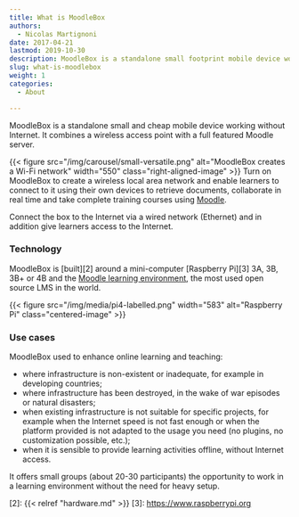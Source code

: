 ```yaml
---
title: What is MoodleBox
authors:
  - Nicolas Martignoni
date: 2017-04-21
lastmod: 2019-10-30
description: MoodleBox is a standalone small footprint mobile device working without Internet.
slug: what-is-moodlebox
weight: 1
categories:
  - About

---
```

MoodleBox is a standalone small and cheap mobile device working without Internet. It combines a wireless access point with a full featured Moodle server.

{{< figure src="/img/carousel/small-versatile.png" alt="MoodleBox creates a Wi-Fi network" width="550" class="right-aligned-image" >}} Turn on MoodleBox to create a wireless local area network and enable learners to connect to it using their own devices to retrieve documents, collaborate in real time and take complete training courses using [Moodle][1].

Connect the box to the Internet via a wired network (Ethernet) and in addition give learners access to the Internet.

### Technology

MoodleBox is [built][2] around a mini-computer [Raspberry Pi][3] 3A, 3B, 3B+ or 4B and the [Moodle learning environment][1], the most used open source LMS in the world.

{{< figure src="/img/media/pi4-labelled.png" width="583" alt="Raspberry Pi" class="centered-image" >}}

### Use cases

MoodleBox used to enhance online learning and teaching:

  - where infrastructure is non-existent or inadequate, for example in developing countries;
  - where infrastructure has been destroyed, in the wake of war episodes or natural disasters;
  - when existing infrastructure is not suitable for specific projects, for example when the Internet speed is not fast enough or when the platform provided is not adapted to the usage you need (no plugins, no customization possible, etc.);
  - when it is sensible to provide learning activities offline, without Internet access.

It offers small groups (about 20-30 participants) the opportunity to work in a learning environment without the need for heavy setup.

 [1]: https://moodle.org/
 [2]: {{< relref "hardware.md" >}}
 [3]: https://www.raspberrypi.org
